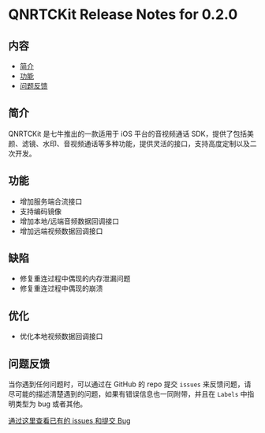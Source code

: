 # QNRTCKit Release Notes for 0.2.0

## 内容

- [简介](#简介)
- [功能](#功能)
- [问题反馈](#问题反馈)

	
## 简介

QNRTCKit 是七牛推出的一款适用于 iOS 平台的音视频通话 SDK，提供了包括美颜、滤镜、水印、音视频通话等多种功能，提供灵活的接口，支持高度定制以及二次开发。


## 功能
- 增加服务端合流接口
- 支持编码镜像
- 增加本地/远端音频数据回调接口
- 增加远端视频数据回调接口	

## 缺陷
- 修复重连过程中偶现的内存泄漏问题
- 修复重连过程中偶现的崩溃

## 优化
- 优化本地视频数据回调接口

## 问题反馈

当你遇到任何问题时，可以通过在 GitHub 的 repo 提交 ```issues``` 来反馈问题，请尽可能的描述清楚遇到的问题，如果有错误信息也一同附带，并且在 ```Labels``` 中指明类型为 bug 或者其他。

[通过这里查看已有的 issues 和提交 Bug](https://github.com/pili-engineering/QNRTC-iOS/issues)
